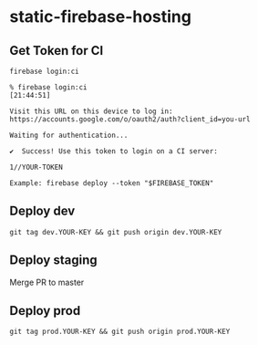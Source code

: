 # static-firebase-hosting

## Get Token for CI

`firebase login:ci`

```
% firebase login:ci                                                                                                                                         [21:44:51]

Visit this URL on this device to log in:
https://accounts.google.com/o/oauth2/auth?client_id=you-url

Waiting for authentication...

✔  Success! Use this token to login on a CI server:

1//YOUR-TOKEN

Example: firebase deploy --token "$FIREBASE_TOKEN"
```

## Deploy dev

`git tag dev.YOUR-KEY && git push origin dev.YOUR-KEY`

## Deploy staging

Merge PR to master

## Deploy prod

`git tag prod.YOUR-KEY && git push origin prod.YOUR-KEY`

